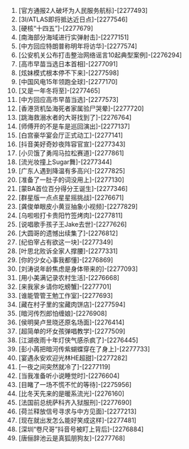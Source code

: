 
1. [官方通报2人破坏为人民服务航标]-[2277493]
1. [3I/ATLAS即将抵达近日点]-[2277546]
1. [硬核“十四五”]-[2277679]
1. [南海部分海域进行实弹射击]-[2277151]
1. [中方回应特朗普称明年将访华]-[2277574]
1. [公安机关公布打击整治网络谣言10起典型案例]-[2276294]
1. [高市早苗当选日本首相]-[2277091]
1. [炫妹模式根本停不下来]-[2277598]
1. [中国风电15年领跑全球]-[2277170]
1. [又是一年冬将至]-[2277465]
1. [中方回应高市早苗当选]-[2277573]
1. [香港货机坠海死者家属验尸哭晕]-[2277720]
1. [跳海救溺水者的大哥找到了]-[2276764]
1. [师傅开的不是车是巡回演出]-[2277137]
1. [白宫豪华宴会厅正式动工]-[2277141]
1. [抖音美好奇妙夜阵容官宣]-[2277343]
1. [小贝饿了勇闯马拉松赛道]-[2277861]
1. [流光妆撞上Sugar舞]-[2277344]
1. [广东人遇到降温有多高兴]-[2277825]
1. [准备了一肚子的词没用上]-[2277130]
1. [蒙BA首位百分得分王诞生]-[2277346]
1. [群星版一点点星星摇挑战]-[2276671]
1. [龚俊单眼皮小黄豆抽象小视频]-[2277829]
1. [乌啦啦打卡贵阳竹签烤肉]-[2277811]
1. [说唱歌手孩子王Jake去世]-[2277626]
1. [大圆哥的遗憾出续集了]-[2276812]
1. [纪伯宰占有欲这一块]-[2277349]
1. [叶思北败诉全家人撑腰]-[2277331]
1. [你的少女心事我都懂]-[2276869]
1. [刘涛说年龄焦虑是身体带来的]-[2277093]
1. [用小美满记录农村生活]-[2276668]
1. [来我家乡请你吃螃蟹]-[2277701]
1. [谁能管管王勉工作室]-[2277693]
1. [藏在村子里的宝藏肉饼店]-[2277594]
1. [暗河传烈郎怕缠娘]-[2276908]
1. [侯明昊卢昱晓还原名场面]-[2276414]
1. [超简单的坏女孩弹唱教学]-[2277509]
1. [江湖夜雨十年灯侠气感杀疯了]-[2276445]
1. [彭小苒把暗河传紫蝴蝶穿在了身上]-[2277733]
1. [宴遇永安欢迎光林HE超甜]-[2277282]
1. [一夜之间突然就冷了]-[2277119]
1. [当我准备听小说睡觉时]-[2276604]
1. [目睹了一场不慌不忙的等待]-[2275956]
1. [比冬天先来的是暖系流光]-[2276160]
1. [法国前总统萨科齐入狱服刑]-[2277690]
1. [荷兰释放信号寻求与中方见面]-[2277213]
1. [现在就出发怎么能好笑成这样]-[2277481]
1. [深圳“卷尺哥”抖音号被盯上背后]-[2276884]
1. [唐俪辞池云是真狐朋狗友]-[2277768]